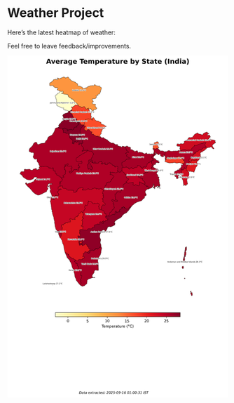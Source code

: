 # Weather Project

Here’s the latest heatmap of weather:

Feel free to leave feedback/improvements.

![India Heatmap](docs/assets/india_heatmap.png?v=C86959)
